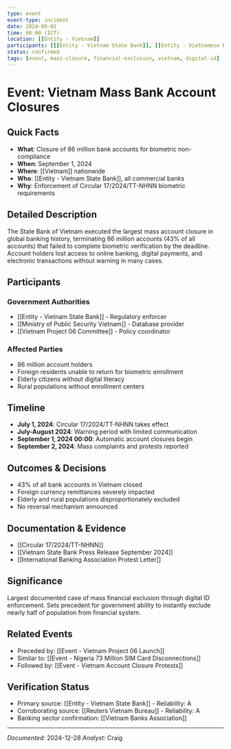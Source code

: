 ```yaml
---
type: event
event-type: incident
date: 2024-09-01
time: 00:00 (ICT)
location: [[Entity - Vietnam]]
participants: [[[Entity - Vietnam State Bank]], [[Entity - Vietnamese Banking Sector]]]
status: confirmed
tags: [event, mass-closure, financial-exclusion, vietnam, digital-id]
---
```


# Event: Vietnam Mass Bank Account Closures

## Quick Facts
- **What**: Closure of 86 million bank accounts for biometric non-compliance
- **When**: September 1, 2024
- **Where**: [[Vietnam]] nationwide
- **Who**: [[Entity - Vietnam State Bank]], all commercial banks
- **Why**: Enforcement of Circular 17/2024/TT-NHNN biometric requirements

## Detailed Description
The State Bank of Vietnam executed the largest mass account closure in global banking history, terminating 86 million accounts (43% of all accounts) that failed to complete biometric verification by the deadline. Account holders lost access to online banking, digital payments, and electronic transactions without warning in many cases.

## Participants
### Government Authorities
- [[Entity - Vietnam State Bank]] - Regulatory enforcer
- [[Ministry of Public Security Vietnam]] - Database provider
- [[Vietnam Project 06 Committee]] - Policy coordinator

### Affected Parties
- 86 million account holders
- Foreign residents unable to return for biometric enrollment
- Elderly citizens without digital literacy
- Rural populations without enrollment centers

## Timeline
- **July 1, 2024**: Circular 17/2024/TT-NHNN takes effect
- **July-August 2024**: Warning period with limited communication
- **September 1, 2024 00:00**: Automatic account closures begin
- **September 2, 2024**: Mass complaints and protests reported

## Outcomes & Decisions
- 43% of all bank accounts in Vietnam closed
- Foreign currency remittances severely impacted
- Elderly and rural populations disproportionately excluded
- No reversal mechanism announced

## Documentation & Evidence
- [[Circular 17/2024/TT-NHNN]]
- [[Vietnam State Bank Press Release September 2024]]
- [[International Banking Association Protest Letter]]

## Significance
Largest documented case of mass financial exclusion through digital ID enforcement. Sets precedent for government ability to instantly exclude nearly half of population from financial system.

## Related Events
- Preceded by: [[Event - Vietnam Project 06 Launch]]
- Similar to: [[Event - Nigeria 73 Million SIM Card Disconnections]]
- Followed by: [[Event - Vietnam Account Closure Protests]]

## Verification Status
- Primary source: [[Entity - Vietnam State Bank]] - Reliability: A
- Corroborating source: [[Reuters Vietnam Bureau]] - Reliability: A
- Banking sector confirmation: [[Vietnam Banks Association]]

---
*Documented*: 2024-12-28
*Analyst*: Craig